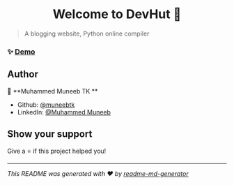 
<h1 align="center">Welcome to DevHut 👋</h1>
<p>
</p>

> A blogging website, Python online compiler

### ✨ [Demo](www.devhut.ml)

## Author

👤 **Muhammed Muneeb TK **

* Github: [@muneebtk](https://github.com/muneebtk)
* LinkedIn: [@Muhammed Muneeb](https://www.linkedin.com/in/muhammed-muneeb-61a370245/)

## Show your support

Give a ⭐️ if this project helped you!

***
_This README was generated with ❤️ by [readme-md-generator](https://github.com/kefranabg/readme-md-generator)_
